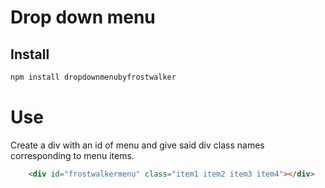 
# Drop down menu

## Install

```bash
npm install dropdownmenubyfrostwalker
```

# Use

Create a div with an id of menu and give said div class names corresponding to menu items.

```html
    <div id="frostwalkermenu" class="item1 item2 item3 item4"></div>
```
